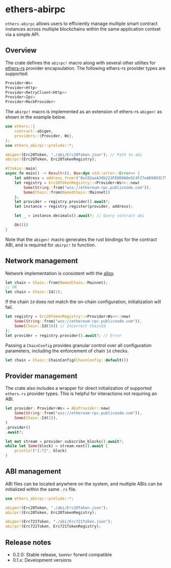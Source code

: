 # ethers-abirpc

`ethers-abirpc` allows users to efficiently manage multiple smart contract instances across multiple blockchains within the same application contxet via a simple API. 

## Overview 

The crate defines the `abirpc!` macro along with several other utilites for [ethers-rs](https://github.com/gakonst/ethers-rs) provider encapsulation. The following ethers-rs provider types are supported:

```rust
Provider<Ws>
Provider<Http>
Provider<RetryClient<Http>>
Provider<Ipc>
Provider<MockProvider>
```

The `abirpc!` macro is implemented as an extension of ethers-rs `abigen!` as shown in the example below.

```rust
use ethers::{
    contract::abigen,
    providers::{Provider, Ws},
};
use ethers_abirpc::prelude::*;

abigen!(Erc20Token, "./abi/Erc20Token.json"); // Path to abi
abirpc!(Erc20Token, Erc20TokenRegistry);

#[tokio::main]
async fn main() -> Result<(), Box<dyn std::error::Error>> {
    let address = address_from!("0xC02aaA39b223FE8D0A0e5C4F27eAD9083C756Cc2")?; // WETH
    let registry = Erc20TokenRegistry::<Provider<Ws>>::new(
    	Some(String::from("wss://ethereum-rpc.publicnode.com")), 
    	Some(Chain::from(NamedChain::Mainnet))
    );
    let provider = registry.provider().await?;
    let instance = registry.register(provider, address);

    let _ = instance.decimals().await?; // Query contract abi

    Ok(())
}
```

Note that the `abigen!` macro generates the rust bindings for the contract ABI, and is required for `abirpc!` to function.

## Network management

Network implementation is consistent with the [alloy](https://github.com/alloy-rs/alloy).

```rust
let chain = Chain::from(NamedChain::Mainnet);
// OR
let chain = Chain::Id(1);
```

If the chain `Id` does not match the on-chain configuration, initialization will fail.

```rust
let registry = Erc20TokenRegistry::<Provider<Ws>>::new(
	Some(String::from("wss://ethereum-rpc.publicnode.com")), 
	Some(Chain::Id(10)) // Incorrect ChainId
);
let provider = registry.provider().await?; // Error 
```

Passing a `ChainConfig` provides granular control over all configuration parameters, including the enforcement of chain `Id` checks.

```rust 
let chain = Chain::ChainConfig(ChainConfig::default())
```

## Provider management

The crate also includes a wrapper for direct initialization of supported `ethers-rs` provider types. This is helpful for interactions not requiring an ABI.

```rust
let provider: Provider<Ws> = AbiProvider::new(
    Some(String::from("wss://ethereum-rpc.publicnode.com")),
    Some(Chain::Id(1)),
)
.provider()
.await?;

let mut stream = provider.subscribe_blocks().await?;
while let Some(block) = stream.next().await {
    println!("{:?}", block)
}
```

## ABI management

ABI files can be located anywhere on the system, and multiple ABIs can be initialized within the same `.rs` file.

```rust
use ethers_abirpc::prelude::*;

abigen!(Erc20Token, "./abi/Erc20Token.json"); 
abirpc!(Erc20Token, Erc20TokenRegistry);

abigen!(Erc721Token, "./abi/Erc721Token.json"); 
abirpc!(Erc721Token, Erc721TokenRegistry);
```

## Release notes

- 0.2.0: Stable release, `SemVer` forwrd compatible
- 0.1.x: Development versions
